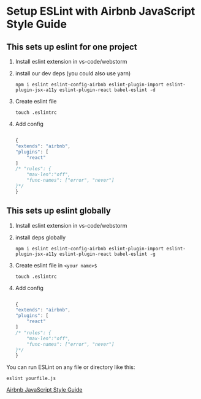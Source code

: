 
Setup ESLint with Airbnb JavaScript Style Guide
======

 This sets up eslint for one project
 --
1. Install eslint extension in vs-code/webstorm

2. install our dev deps (you could also use yarn)

    ```
    npm i eslint eslint-config-airbnb eslint-plugin-import eslint-plugin-jsx-a11y eslint-plugin-react babel-eslint -d
    ```
3. Create eslint file
   ```
   touch .eslintrc
   ```
4. Add  config

    ```js

    {
    "extends": "airbnb",
    "plugins": [
        "react"
    ]
   /* "rules": {
        "max-len":"off",
        "func-names": ["error", "never"]
    }*/
    }
    ```




 This sets up eslint globally
 --
1. Install eslint extension in vs-code/webstorm

2. install deps globally

    ```
    npm i eslint eslint-config-airbnb eslint-plugin-import eslint-plugin-jsx-a11y eslint-plugin-react babel-eslint -g
    ```
3. Create eslint file in `<your name>$`
   ```
   touch .eslintrc
   ```
4. Add config

    ```js

    {
    "extends": "airbnb",
    "plugins": [
        "react"
    ]
   /* "rules": {
        "max-len":"off",
        "func-names": ["error", "never"]
    }*/
    }
    ```
You can run ESLint on any file or directory like this:
   
   ```
   eslint yourfile.js
   ```
   
[Airbnb JavaScript Style Guide](https://github.com/airbnb/javascript "Airbnb JavaScript Style Guide")